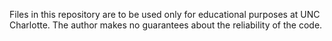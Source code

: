 Files in this repository are to be used only for educational purposes at UNC Charlotte. 
The author makes no guarantees about the reliability of the code.

